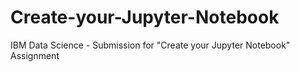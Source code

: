 # Create-your-Jupyter-Notebook
IBM Data Science - Submission for "Create your Jupyter Notebook" Assignment
